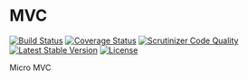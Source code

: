 # MVC

[![Build Status](https://travis-ci.org/web-complete/mvc.svg?branch=master)](https://travis-ci.org/web-complete/mvc)
[![Coverage Status](https://coveralls.io/repos/github/web-complete/mvc/badge.svg?branch=master)](https://coveralls.io/github/web-complete/mvc?branch=master)
[![Scrutinizer Code Quality](https://scrutinizer-ci.com/g/web-complete/mvc/badges/quality-score.png?b=master)](https://scrutinizer-ci.com/g/web-complete/mvc/?branch=master)
[![Latest Stable Version](https://poser.pugx.org/web-complete/mvc/version)](https://packagist.org/packages/web-complete/mvc)
[![License](https://poser.pugx.org/web-complete/mvc/license)](https://packagist.org/packages/web-complete/mvc)

Micro MVC
